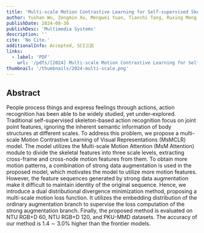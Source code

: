 ```yaml
---
title: 'Multi-scale Motion Contrastive Learning for Self-supervised Skeleton-based Action Recognition'
author: Yushan Wu, Zengmin Xu, Mengwei Yuan, Tianchi Tang, Ruxing Meng and Zhongyuan Wang
publishDate: 2024-08-30
publishDesc: 'Multimedia Systems'
description: ''
cite: 'No Cite.'
additionalInfo: Accepted, SCI三区
links:
  - label: 'PDF'
    url: '/pdfs/[2024] Multi-scale Motion Contrastive Learning for Self-supervised Skeleton-based Action Recognition.pdf'
thumbnail: '/thumbnails/2024-multi-scale.png'
---
```


## Abstract

People process things and express feelings through actions, action recognition has been able to be widely studied, yet under-explored. Traditional self-supervised skeleton-based action recognition focus on joint point features, ignoring the inherent semantic information of body structures at different scales. To address this problem, we propose a multi-scale Motion Contrastive Learning of Visual Representations (MsMCLR) model. The model utilizes the Multi-scale Motion Attention (MsM Attention) module to divide the skeletal features into three scale levels, extracting cross-frame and cross-node motion features from them. To obtain more motion patterns, a combination of strong data augmentation is used in the proposed model, which motivates the model to utilize more motion features. However, the feature sequences generated by strong data augmentation make it difficult to maintain identity of the original sequence. Hence, we introduce a dual distributional divergence minimization method, proposing a multi-scale motion loss function. It utilizes the embedding distribution of the ordinary augmentation branch to supervise the loss computation of the strong augmentation branch. Finally, the proposed method is evaluated on NTU RGB+D 60, NTU RGB+D 120, and PKU-MMD datasets. The accuracy of our method is 1.4 ∼ 3.0% higher than the frontier models.
